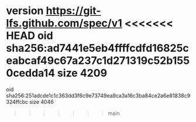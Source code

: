 version https://git-lfs.github.com/spec/v1
<<<<<<< HEAD
oid sha256:ad7441e5eb4ffffcdfd16825ceabcaf49c67a237c1d271319c52b1550cedda14
size 4209
=======
oid sha256:251adcde1c1c363dd3f6c9e73749ea9ca3a16c3ba84ce2a6e81838c9324ffcbc
size 4046
>>>>>>> main
